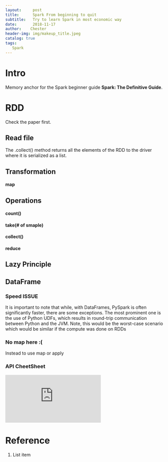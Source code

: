 ```yaml
---
layout:     post
title:      Spark From beginning to quit
subtitle:   Try to learn Spark in most economic way
date:       2018-11-17
author:    Chester
header-img: img/makeup_title.jpeg
catalog: true
tags:
   Spark
---
```

# Intro
Memory anchor for the Spark beginner guide **Spark: The Definitive Guide**. 

# RDD 
Check the paper first.


## Read file

The .collect() method returns all the elements of the RDD to the
driver where it is serialized as a list.


## Transformation
#### map
## Operations
#### count()
#### take(# of smaple)
#### collect()
#### reduce
## Lazy Principle



## DataFrame


### Speed ISSUE

It is important to note that while, with DataFrames, PySpark is often
significantly faster, there are some exceptions. The most prominent one
is the use of Python UDFs, which results in round-trip communication
between Python and the JVM. Note, this would be the worst-case
scenario which would be similar if the compute was done on RDDs

### No map here :(
Instead to use map or apply



### API CheetSheet
![](https://s3.amazonaws.com/assets.datacamp.com/blog_assets/PySpark_SQL_Cheat_Sheet_Python.pdf)
# Reference

 1. List item

<!--stackedit_data:
eyJoaXN0b3J5IjpbLTExOTM3ODk1ODVdfQ==
-->